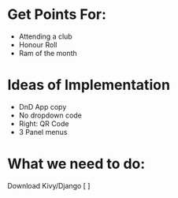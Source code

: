 # Get Points For:
* Attending a club
* Honour Roll
* Ram of the month

# Ideas of Implementation
* DnD App copy
* No dropdown code
* Right: QR Code
* 3 Panel menus

# What we need to do:
Download Kivy/Django [ ]
